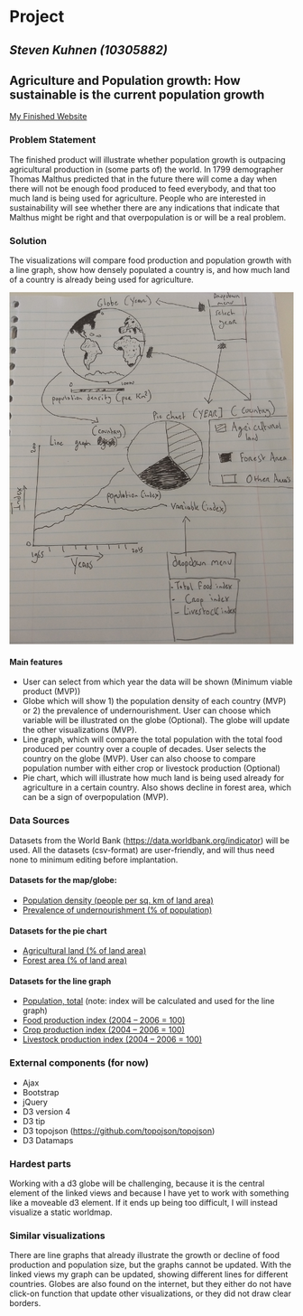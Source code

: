 # Project
## *Steven Kuhnen (10305882)*
## **Agriculture and Population growth: How sustainable is the current population growth**

[My Finished Website](https://stevenuva.github.io/project/)

### Problem Statement
The finished product will illustrate whether population growth is outpacing agricultural production in (some parts of) the world. In 1799 demographer Thomas Malthus predicted that in the future there will come a day when there will not be enough food produced to feed everybody, and that too much land is being used for agriculture. People who are interested in sustainability will see whether there are any indications that indicate that Malthus might be right and that overpopulation is or will be a real problem.

### Solution
The visualizations will compare food production and population growth with a line graph, show how densely populated a country is, and how much land of a country is already being used for agriculture.

![drawn proposal](doc/proposal.jpg)

#### Main features
- User can select from which year the data will be shown (Minimum viable product (MVP))
- Globe which will show 1) the population density of each country (MVP) or 2) the prevalence of undernourishment. User can choose which variable will be illustrated on the globe (Optional). The globe will update the other visualizations (MVP).
- Line graph, which will compare the total population with the total food produced per country over a couple of decades. User selects the country on the globe (MVP). User can also choose to compare population number with either crop or livestock production (Optional)
- Pie chart, which will illustrate how much land is being used already for agriculture in a certain country. Also shows decline in forest area, which can be a sign of overpopulation (MVP).

### Data Sources
Datasets from the World Bank (https://data.worldbank.org/indicator) will be used. All the datasets (csv-format) are user-friendly, and will thus need none to minimum editing before implantation.

#### Datasets for the map/globe:
- [Population density (people per sq. km of land area)](https://data.worldbank.org/indicator/EN.POP.DNST?view=chart)
- [Prevalence of undernourishment (% of population)](https://data.worldbank.org/indicator/SN.ITK.DEFC.ZS?view=chart)

#### Datasets for the pie chart
- [Agricultural land (% of land area)](https://data.worldbank.org/indicator/AG.LND.AGRI.ZS?view=chart)
- [Forest area (% of land area)](https://data.worldbank.org/indicator/AG.LND.FRST.ZS?view=chart)

#### Datasets for the line graph
- [Population, total](https://data.worldbank.org/indicator/SP.POP.TOTL?view=chart) (note: index will be calculated and used for the line graph)
- [Food production index (2004 – 2006 = 100)](https://data.worldbank.org/indicator/AG.PRD.FOOD.XD?view=chart)
- [Crop production index (2004 – 2006 = 100)](https://data.worldbank.org/indicator/AG.PRD.CROP.XD?view=chart)
- [Livestock production index (2004 – 2006 = 100)](https://data.worldbank.org/indicator/AG.PRD.LVSK.XD?view=chart)

### External components (for now)
- Ajax
- Bootstrap
- jQuery
- D3 version 4
- D3 tip
- D3 topojson (https://github.com/topojson/topojson)
- D3 Datamaps

### Hardest parts
Working with a d3 globe will be challenging, because it is the central element of the linked views and because I have yet to work with something like a moveable d3 element. If it ends up being too difficult, I will instead visualize a static worldmap.

### Similar visualizations
There are line graphs that already illustrate the growth or decline of food production and population size, but the graphs cannot be updated. With the linked views my graph can be updated, showing different lines for different countries.
Globes are also found on the internet, but they either do not have click-on function that update other visualizations, or they did not draw clear borders.
